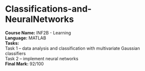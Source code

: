 # Classifications-and-NeuralNetworks
**Course Name:** INF2B - Learning <br />
**Language:** MATLAB <br />
**Tasks:** <br />
Task 1 – data analysis and classification with multivariate Gaussian classifiers <br />
Task 2 – implement neural networks <br />
**Final Mark:** 92/100
